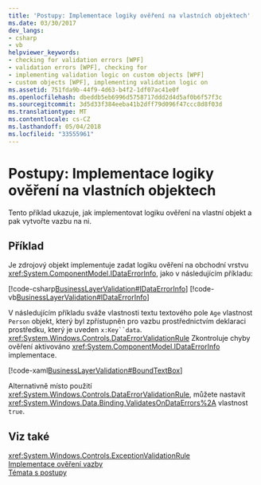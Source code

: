 ```yaml
---
title: 'Postupy: Implementace logiky ověření na vlastních objektech'
ms.date: 03/30/2017
dev_langs:
- csharp
- vb
helpviewer_keywords:
- checking for validation errors [WPF]
- validation errors [WPF], checking for
- implementing validation logic on custom objects [WPF]
- custom objects [WPF], implementing validation logic on
ms.assetid: 751fda9b-44f9-4d63-b4f2-1df07ac41e0f
ms.openlocfilehash: dbeddb5eb6996d5758717ddd2d4d5af0b6f57f3c
ms.sourcegitcommit: 3d5d33f384eeba41b2dff79d096f47ccc8d8f03d
ms.translationtype: MT
ms.contentlocale: cs-CZ
ms.lasthandoff: 05/04/2018
ms.locfileid: "33555961"
---
```

# <a name="how-to-implement-validation-logic-on-custom-objects"></a>Postupy: Implementace logiky ověření na vlastních objektech
Tento příklad ukazuje, jak implementovat logiku ověření na vlastní objekt a pak vytvořte vazbu na ni.  
  
## <a name="example"></a>Příklad  
 Je zdrojový objekt implementuje zadat logiku ověření na obchodní vrstvu <xref:System.ComponentModel.IDataErrorInfo>, jako v následujícím příkladu:  
  
 [!code-csharp[BusinessLayerValidation#IDataErrorInfo](../../../../samples/snippets/csharp/VS_Snippets_Wpf/BusinessLayerValidation/CSharp/Data.cs#idataerrorinfo)]
 [!code-vb[BusinessLayerValidation#IDataErrorInfo](../../../../samples/snippets/visualbasic/VS_Snippets_Wpf/BusinessLayerValidation/VisualBasic/Data.vb#idataerrorinfo)]  
  
 V následujícím příkladu sváže vlastnosti textu textového pole `Age` vlastnost `Person` objekt, který byl zpřístupněn pro vazbu prostřednictvím deklaraci prostředku, který je uveden `x:Key``data`. <xref:System.Windows.Controls.DataErrorValidationRule> Zkontroluje chyby ověření aktivováno <xref:System.ComponentModel.IDataErrorInfo> implementace.  
  
 [!code-xaml[BusinessLayerValidation#BoundTextBox](../../../../samples/snippets/csharp/VS_Snippets_Wpf/BusinessLayerValidation/CSharp/Window1.xaml#boundtextbox)]  
  
 Alternativně místo použití <xref:System.Windows.Controls.DataErrorValidationRule>, můžete nastavit <xref:System.Windows.Data.Binding.ValidatesOnDataErrors%2A> vlastnost `true`.  
  
## <a name="see-also"></a>Viz také  
 <xref:System.Windows.Controls.ExceptionValidationRule>  
 [Implementace ověření vazby](../../../../docs/framework/wpf/data/how-to-implement-binding-validation.md)  
 [Témata s postupy](../../../../docs/framework/wpf/data/data-binding-how-to-topics.md)
